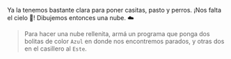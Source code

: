 <gs-toolbox toolbox-url="https://raw.githubusercontent.com/MumukiProject/mumuki-guia-gobstones-practica-primeros-programas-kids/master/toolbox.xml"></gs-toolbox>

Ya la tenemos bastante clara para poner casitas, pasto y perros. ¡Nos falta el cielo :milky_way:! Dibujemos entonces una nube. :cloud: 

> Para hacer una nube rellenita, armá un programa que ponga dos bolitas de color `Azul` en donde nos encontremos parados, y otras dos en el casillero al `Este`. 
